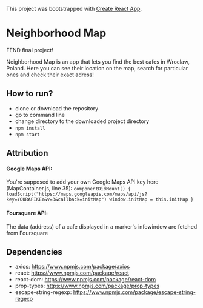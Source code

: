 This project was bootstrapped with [Create React App](https://github.com/facebookincubator/create-react-app).


# Neighborhood Map
FEND final project!

Neighborhood Map is an app that lets you find the best cafes in Wroclaw, Poland.
Here you can see their location on the map, search for particular ones and check their exact adress!

## How to run?
- clone or download the repository
- go to command line
- change directory to the downloaded project directory
- `npm install`
- `npm start`

## Attribution
#### Google Maps API:
You're supposed to add your own Google Maps API key here (MapContainer.js, line 35):
`componentDidMount() {
    loadScript("https://maps.googleapis.com/maps/api/js?key=YOURAPIKEY&v=3&callback=initMap")
    window.initMap = this.initMap
  }`
  
#### Foursquare API:
The data (address) of a cafe displayed in a marker's infowindow are fetched from Foursquare

## Dependencies
- axios: https://www.npmjs.com/package/axios
- react: https://www.npmjs.com/package/react
- react-dom: https://www.npmjs.com/package/react-dom
- prop-types: https://www.npmjs.com/package/prop-types
- escape-string-regexp: https://www.npmjs.com/package/escape-string-regexp
